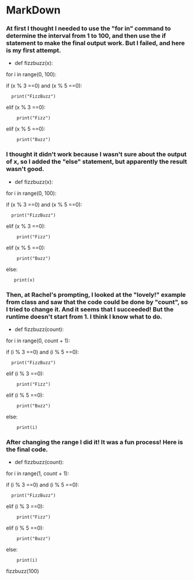 # MarkDown

### At first I thought I needed to use the "for in" command to determine the interval from 1 to 100, and then use the if statement to make the final output work. But I failed, and here is my first attempt.

- def fizzbuzz(x):

 for i in range(0, 100):

  if (x % 3 ==0) and (x % 5 ==0):

      print("FizzBuzz")

  elif (x % 3 ==0):

        print("Fizz")

  elif (x % 5 ==0):

        print("Buzz")

### I thought it didn't work because I wasn't sure about the output of x, so I added the "else" statement, but apparently the result wasn't good.

- def fizzbuzz(x):

 for i in range(0, 100):

  if (x % 3 ==0) and (x % 5 ==0):

      print("FizzBuzz")

  elif (x % 3 ==0):

        print("Fizz")

  elif (x % 5 ==0):

        print("Buzz")

  else:

       print(x)

### Then, at Rachel's prompting, I looked at the "lovely!" example from class and saw that the code could be done by "count", so I tried to change it. And it seems that I succeeded! But the runtime doesn't start from 1. I think I know what to do.  

- def fizzbuzz(count):

 for i in range(0, count + 1):

  if (i % 3 ==0) and (i % 5 ==0):

      print("FizzBuzz")

  elif (i % 3 ==0):

        print("Fizz")

  elif (i % 5 ==0):

        print("Buzz")

  else:

        print(i)

### After changing the range I did it! It was a fun process! Here is the final code.

- def fizzbuzz(count):

 for i in range(1, count + 1):

  if (i % 3 ==0) and (i % 5 ==0):

      print("FizzBuzz")

  elif (i % 3 ==0):

        print("Fizz")

  elif (i % 5 ==0):

        print("Buzz")

  else:

        print(i)

fizzbuzz(100)
